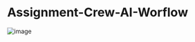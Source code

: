 # Assignment-Crew-AI-Worflow

![image](https://github.com/Devesh061102/Assignment-Crew-AI/commit/a4d7efab4746113f1dd8ac90b40b7d18d8995f3f)
